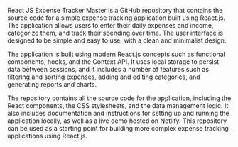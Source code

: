 
React JS Expense Tracker Master is a GitHub repository that contains the source code for a simple expense tracking application built using React.js. The application allows users to enter their daily expenses and income, categorize them, and track their spending over time. The user interface is designed to be simple and easy to use, with a clean and minimalist design.

The application is built using modern React.js concepts such as functional components, hooks, and the Context API. It uses local storage to persist data between sessions, and it includes a number of features such as filtering and sorting expenses, adding and editing categories, and generating reports and charts.

The repository contains all the source code for the application, including the React components, the CSS stylesheets, and the data management logic. It also includes documentation and instructions for setting up and running the application locally, as well as a live demo hosted on Netlify. This repository can be used as a starting point for building more complex expense tracking applications using React.js.




